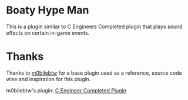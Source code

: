 # Boaty Hype Man
This is a plugin similar to C Engineers Completed plugin that plays sound effects on certain in-game events.

# Thanks
Thanks to [m0bilebtw](https://github.com/m0bilebtw) for a base plugin used as a reference, source code wise and inspiration for this plugin. 

m0bilebtw's plugin: [C Engineer Completed Plugin](https://github.com/m0bilebtw/c-engineer-completed)
